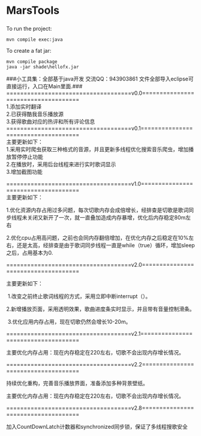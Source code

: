 # MarsTools
### 

To run the project:
    
    mvn compile exec:java

To create a fat jar:

    mvn compile package
    java -jar shade\hellofx.jar

###小工具集：全部基于java开发     交流QQ：943903861       文件全部导入eclipse可直接运行，入口在Main里面.###<br>
====================================v0.0====================================<br>
        1.添加实时翻译<br>
        2.已获得酷我音乐播放源<br>
        3.获得歌曲对应的热评和所有评论信息<br>
====================================v0.1====================================<br>
主要更新如下：<br>
        1.采用实时爬虫获取三种格式的音源，并且更新多线程优化搜索音乐爬虫，增加播放暂停停止功能<br>
        2.在播放时，采用后台线程来进行实时歌词显示<br>
        3.增加截图功能<br>

====================================v1.0====================================<br>主要更新如下：

​	1.优化资源内存占用过多问题，每次切歌内存会成倍增长，经排查是切歌是歌词同步线程未关闭又新开了一次，就一直叠加造成内存暴增，优化后内存稳定80m左右<br>

​	2.优化cpu占用高问题，之前也会同内存翻倍增加，在优化内存之后稳定在10%左右，还是太高，经排查是由于歌词同步线程一直是while（true）循环，增加sleep之后，占用基本为0.<br>

====================================v2.0====================================<br>

主要更新如下：

​	1.改变之前终止歌词线程的方式，采用立即中断interrupt（）。

​	2.新增播放页面，采用透明效果，歌曲进度条实时显示，并且带有音量控制滑条。

​	3.优化应用内存占用，现在切歌仍然会增长10-20m。

====================================v2.1====================================<br>

主要优化内存占用：现在内存稳定在220左右，切歌不会出现内存增长情况。

====================================v2.2====================================<br>

持续优化重构，完善音乐播放界面，准备添加多种背景壁纸。

主要优化内存占用：现在内存稳定在220左右，切歌不会出现内存增长情况。

====================================v2.8====================================<br>

加入CountDownLatch计数器和synchronized同步锁，保证了多线程搜歌安全